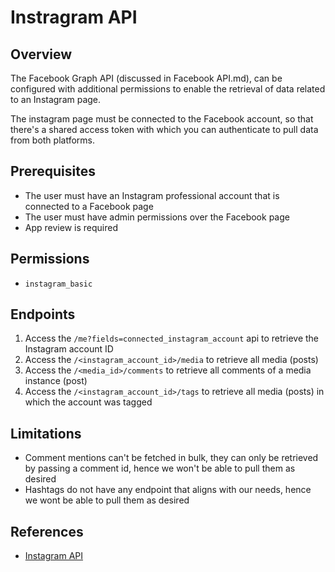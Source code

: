 # Instragram API

## Overview
The Facebook Graph API (discussed in Facebook API.md), can be configured with additional permissions to enable the retrieval of data related to an Instagram page. 

The instagram page must be connected to the Facebook account, so that there's a shared access token with which you can authenticate to pull data from both platforms.

## Prerequisites
- The user must have an Instagram professional account that is connected to a Facebook page
- The user must have admin permissions over the Facebook page
- App review is required

## Permissions
- `instagram_basic`

## Endpoints
1. Access the `/me?fields=connected_instagram_account` api to retrieve the Instagram account ID
2. Access the `/<instagram_account_id>/media` to retrieve all media (posts)
3. Access the `/<media_id>/comments` to retrieve all comments of a media instance (post)
4. Access the `/<instagram_account_id>/tags` to retrieve all media (posts) in which the account was tagged

## Limitations
- Comment mentions can't be fetched in bulk, they can only be retrieved by passing a comment id, hence we won't be able to pull them as desired
- Hashtags do not have any endpoint that aligns with our needs, hence we wont be able to pull them as desired

## References
- [Instagram API](https://developers.facebook.com/docs/instagram-api/overview)